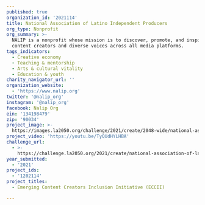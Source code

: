 ```yaml
---
published: true
organization_id: '2021114'
title: National Association of Latino Independent Producers
org_type: Nonprofit
org_summary: >-
  NALIP is a nonprofit whose mission is to discover, promote, and inspire Latinx
  content creators and diverse voices across all media platforms.
tags_indicators:
  - Creative economy
  - Teaching & mentorship
  - Arts & cultural vitality
  - Education & youth
charity_navigator_url: ''
organization_website:
  - 'https://www.nalip.org'
twitter: '@nalip_org'
instagram: '@nalip_org'
facebook: Nalip Org
ein: '134198479'
zip: '90034'
project_image: >-
  https://images.la2050.org/challenge/2021/create/2048-wide/national-association-of-latino-independent-producers.jpg
project_video: 'https://youtu.be/TyQUdHYLHBA'
challenge_url:
  - >-
    https://challenge.la2050.org/2021/create/national-association-of-latino-independent-producers/
year_submitted:
  - '2021'
project_ids:
  - '1202114'
project_titles:
  - Emerging Content Creators Inclusion Initiative (ECCII)

---
```

